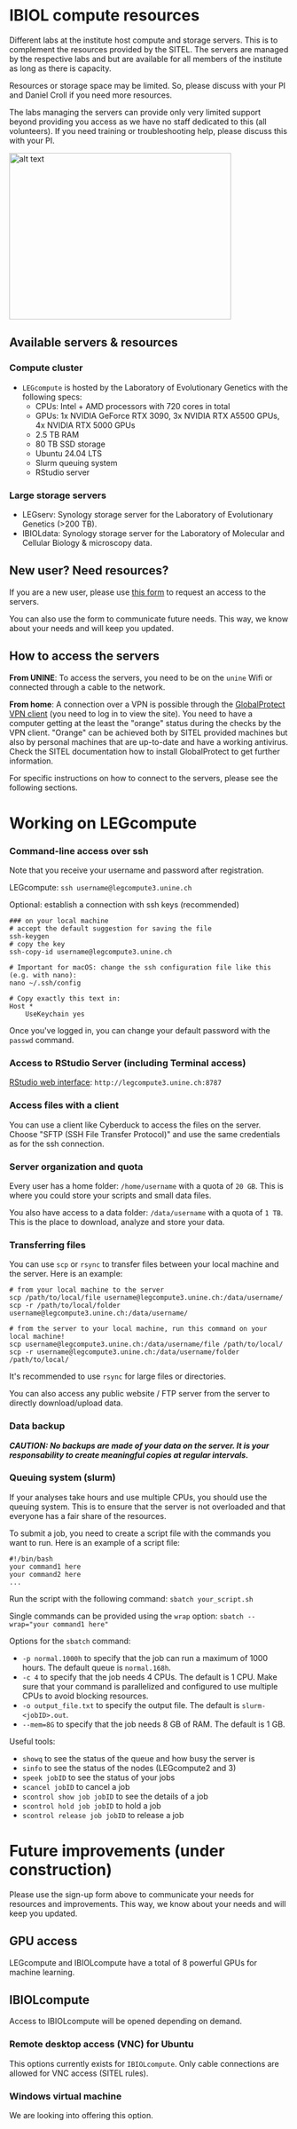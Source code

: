 # IBIOL compute resources

Different labs at the institute host compute and storage servers. This is to complement the resources provided by the SITEL. The servers are managed by the respective labs and but are available for all members of the institute as long as there is capacity. 

Resources or storage space may be limited. So, please discuss with your PI and Daniel Croll if you need more resources.

The labs managing the servers can provide only very limited support beyond providing you access as we have no staff dedicated to this (all volunteers). If you need training or troubleshooting help, please discuss this with your PI.

 <img src="https://github.com/crolllab/IBIOL-compute-resources/blob/main/image.jpeg?raw=true" alt="alt text" width="400" height="300">

## Available servers & resources

### Compute cluster
- `LEGcompute` is hosted by the Laboratory of Evolutionary Genetics with the following specs: 
  - CPUs: Intel + AMD processors with 720 cores in total
  - GPUs: 1x NVIDIA GeForce RTX 3090, 3x NVIDIA RTX A5500 GPUs, 4x NVIDIA RTX 5000 GPUs
  - 2.5 TB RAM
  - 80 TB SSD storage 
  - Ubuntu 24.04 LTS
  - Slurm queuing system
  - RStudio server

### Large storage servers
- LEGserv: Synology storage server for the Laboratory of Evolutionary Genetics (>200 TB). 
- IBIOLdata: Synology storage server for the Laboratory of Molecular and Cellular Biology & microscopy data.

## New user? Need resources?

If you are a new user, please use [this form](https://forms.gle/JwfPj5VRLhjTFNf57) to request an access to the servers. 

You can also use the form to communicate future needs. This way, we know about your needs and will keep you updated.

## How to access the servers

**From UNINE**: To access the servers, you need to be on the `unine` Wifi or connected through a cable to the network. 

**From home**: A connection over a VPN is possible through the [GlobalProtect VPN client](https://mydoc.unine.ch/fr/Internet_VPN_WiFi/VPN) (you need to log in to view the site). You need to have a computer getting at the least the "orange" status during the checks by the VPN client. "Orange" can be achieved both by SITEL provided machines but also by personal machines that are up-to-date and have a working antivirus. Check the SITEL documentation how to install GlobalProtect to get further information.

For specific instructions on how to connect to the servers, please see the following sections.

# Working on LEGcompute

### Command-line access over ssh

Note that you receive your username and password after registration.

LEGcompute: `ssh username@legcompute3.unine.ch`

Optional: establish a connection with ssh keys (recommended)

```
### on your local machine
# accept the default suggestion for saving the file
ssh-keygen 
# copy the key
ssh-copy-id username@legcompute3.unine.ch

# Important for macOS: change the ssh configuration file like this (e.g. with nano):
nano ~/.ssh/config

# Copy exactly this text in:
Host *
    UseKeychain yes
```

Once you've logged in, you can change your default password with the `passwd` command.

### Access to RStudio Server (including Terminal access)

[RStudio web interface](http://legcompute3.unine.ch:8787): `http://legcompute3.unine.ch:8787`

### Access files with a client  

You can use a client like Cyberduck to access the files on the server. Choose "SFTP (SSH File Transfer Protocol)" and use the same credentials as for the ssh connection.

### Server organization and quota

Every user has a home folder: `/home/username` with a quota of `20 GB`. This is where you could store your scripts and small data files.

You also have access to a data folder: `/data/username` with a quota of `1 TB`. This is the place to download, analyze and store your data.

### Transferring files

You can use `scp` or `rsync` to transfer files between your local machine and the server. Here is an example:

```
# from your local machine to the server
scp /path/to/local/file username@legcompute3.unine.ch:/data/username/
scp -r /path/to/local/folder username@legcompute3.unine.ch:/data/username/

# from the server to your local machine, run this command on your local machine!
scp username@legcompute3.unine.ch:/data/username/file /path/to/local/
scp -r username@legcompute3.unine.ch:/data/username/folder /path/to/local/
```

It's recommended to use `rsync` for large files or directories.

You can also access any public website / FTP server from the server to directly download/upload data.

### Data backup

***CAUTION: No backups are made of your data on the server. It is your responsability to create meaningful copies at regular intervals.***


### Queuing system (slurm)

If your analyses take hours and use multiple CPUs, you should use the queuing system. This is to ensure that the server is not overloaded and that everyone has a fair share of the resources.

To submit a job, you need to create a script file with the commands you want to run. Here is an example of a script file:

```
#!/bin/bash
your command1 here
your command2 here
...
```

Run the script with the following command: `sbatch your_script.sh`

Single commands can be provided using the `wrap` option: `sbatch --wrap="your command1 here"`

Options for the `sbatch` command:
- `-p normal.1000h` to specify that the job can run a maximum of 1000 hours. The default queue is `normal.168h`.
- `-c 4` to specify that the job needs 4 CPUs. The default is 1 CPU. Make sure that your command is parallelized and configured to use multiple CPUs to avoid blocking resources.
- `-o output_file.txt` to specify the output file. The default is `slurm-<jobID>.out`.
- `--mem=8G` to specify that the job needs 8 GB of RAM. The default is 1 GB.

Useful tools:
- `showq` to see the status of the queue and how busy the server is
- `sinfo` to see the status of the nodes (LEGcompute2 and 3)
- `speek jobID` to see the status of your jobs
- `scancel jobID` to cancel a job
- `scontrol show job jobID` to see the details of a job
- `scontrol hold job jobID` to hold a job
- `scontrol release job jobID` to release a job


# Future improvements (under construction)

Please use the sign-up form above to communicate your needs for resources and improvements. This way, we know about your needs and will keep you updated.

## GPU access

LEGcompute and IBIOLcompute have a total of 8 powerful GPUs for machine learning.

## IBIOLcompute

Access to IBIOLcompute will be opened depending on demand.

### Remote desktop access (VNC) for Ubuntu

This options currently exists for `IBIOLcompute`. Only cable connections are allowed for VNC access (SITEL rules).

### Windows virtual machine

We are looking into offering this option. 
